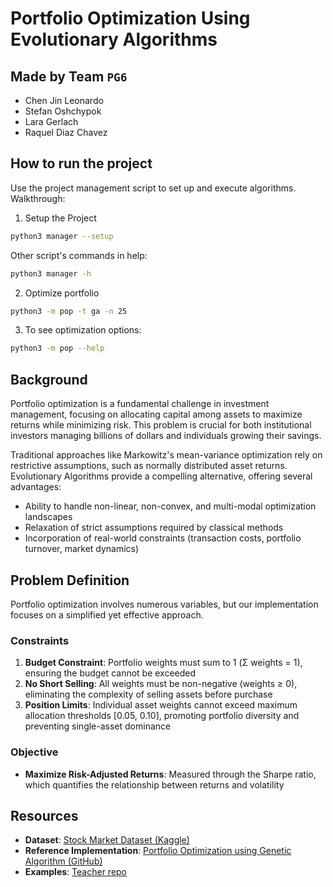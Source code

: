 # Portfolio Optimization Using Evolutionary Algorithms

## Made by Team `PG6`
- Chen Jin Leonardo
- Stefan Oshchypok
- Lara Gerlach
- Raquel Diaz Chavez

## How to run the project
Use the project management script to set up and execute algorithms. 
Walkthrough:
1. Setup the Project
```bash
python3 manager --setup
```

Other script's commands in help:
```bash
python3 manager -h
```

2. Optimize portfolio
```bash
python3 -m pop -t ga -n 25
```

3. To see optimization options:
```bash
python3 -m pop --help
```

## Background

Portfolio optimization is a fundamental challenge in investment management, focusing on allocating capital among assets to maximize returns while minimizing risk. This problem is crucial for both institutional investors managing billions of dollars and individuals growing their savings.

Traditional approaches like Markowitz's mean-variance optimization rely on restrictive assumptions, such as normally distributed asset returns. Evolutionary Algorithms provide a compelling alternative, offering several advantages:

- Ability to handle non-linear, non-convex, and multi-modal optimization landscapes
- Relaxation of strict assumptions required by classical methods
- Incorporation of real-world constraints (transaction costs, portfolio turnover, market dynamics)

## Problem Definition

Portfolio optimization involves numerous variables, but our implementation focuses on a simplified yet effective approach.

### Constraints

1. **Budget Constraint**: Portfolio weights must sum to 1 (Σ weights = 1), ensuring the budget cannot be exceeded
2. **No Short Selling**: All weights must be non-negative (weights ≥ 0), eliminating the complexity of selling assets before purchase
3. **Position Limits**: Individual asset weights cannot exceed maximum allocation thresholds [0.05, 0.10], promoting portfolio diversity and preventing single-asset dominance

### Objective

- **Maximize Risk-Adjusted Returns**: Measured through the Sharpe ratio, which quantifies the relationship between returns and volatility

## Resources

- **Dataset**: [Stock Market Dataset (Kaggle)](https://www.kaggle.com/datasets/jacksoncrow/stock-market-dataset)
- **Reference Implementation**: [Portfolio Optimization using Genetic Algorithm (GitHub)](https://github.com/naresh-dscience/Portfolio-Optimization-using-Genetic-Algorithm/blob/main/Portfolio_Optimization_Using_GA.ipynb)
- **Examples**: [Teacher repo](https://github.com/panizolledotangel/bao_zubora_gabora)